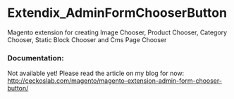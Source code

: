 # Extendix_AdminFormChooserButton
Magento extension for creating Image Chooser, Product Chooser, Category Chooser, Static Block Chooser and Cms Page Chooser

### Documentation:
Not available yet! Please read the article on my blog for now: http://ceckoslab.com/magento/magento-extension-admin-form-chooser-button/
